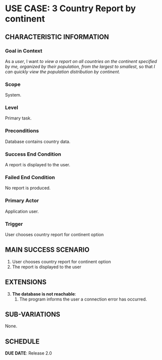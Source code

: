 # USE CASE: 3 Country Report by continent
## CHARACTERISTIC INFORMATION

### Goal in Context

As a *user*, I want *to view a report on all countries on the continent specified by me, organized by their population, from the largest to smallest*, so that *I can quickly view the population distribution by continent.*

### Scope

System.

### Level

Primary task.

### Preconditions

Database contains country data.

### Success End Condition

A report is displayed to the user.

### Failed End Condition

No report is produced.

### Primary Actor

Application user.

### Trigger

User chooses country report for continent option

## MAIN SUCCESS SCENARIO

1. User chooses country report for continent option
2. The report is displayed to the user

## EXTENSIONS

3. **The database is not reachable**:
    1. The program informs the user a connection error has occurred.

## SUB-VARIATIONS

None.

## SCHEDULE

**DUE DATE**: Release 2.0